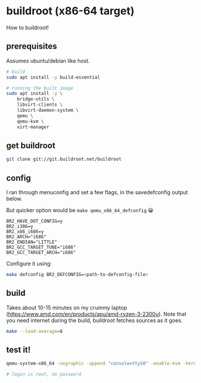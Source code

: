 # buildroot (x86-64 target)

How to buildroot!

## prerequisites

Assumes ubuntu/debian like host.

```bash
# build
sudo apt install -y build-essential

# running the built image
sudo apt install -y \
    bridge-utils \
    libvirt-clients \
    libvirt-daemon-system \
    qemu \
    qemu-kvm \
    virt-manager
```

## get buildroot

```bash
git clone git://git.buildroot.net/buildroot
```

## config

I ran through menuconfig and set a few flags, in the savedefconfig output below.

But quicker option would be `make qemu_x86_64_defconfig` :grinning:

```defconfig
BR2_HAVE_DOT_CONFIG=y
BR2_i386=y
BR2_x86_i686=y
BR2_ARCH="i686"
BR2_ENDIAN="LITTLE"
BR2_GCC_TARGET_TUNE="i686"
BR2_GCC_TARGET_ARCH="i686"
```

Configure it using:

```bash
make defconfig BR2_DEFCONFIG=<path-to-defconfig-file>
```

## build

Takes about 10-15 minutes on my crummy laptop (https://www.amd.com/en/products/apu/amd-ryzen-3-2300u).
Note that you need internet during the build, buildroot fetches sources as it goes.

```bash
make --load-average=8
```

## test it!

```bash
qemu-system-x86_64 -nographic -append "console=ttyS0" -enable-kvm -kernel output/images/bzImage

# login is root, no password
```
